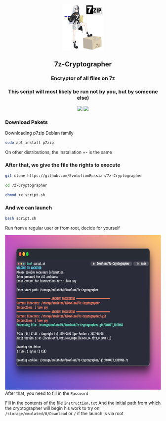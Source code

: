 <p align="center">
  <img src="image/logo.png" height="150">
</p>

<h2 align="center">7z-Cryptographer</h2>

<h3 align="center"> Encryptor of all files on 7z </h3>
<h3 align="center"> This script will most likely be run not by you, but by someone else) </h3>

<p align="center">
  <a href="https://www.gnu.org/software/bash/"><img src="https://img.shields.io/badge/Bash-%23121011.svg?style=for-the-badge&logo=gnu-bash&logoColor=white"></a>
  <a href="https://www.linux.org"><img src="https://img.shields.io/badge/Linux-%23FCC624?style=for-the-badge&logo=linux&logoColor=black"></a>
</p>


### Download Pakets

Downloading p7zip Debian family 

```bash
sudo apt install p7zip
```

On other distributions, the installation +- is the same

### After that, we give the file the rights to execute

```bash
git clone https://github.com/EvolutionRussian/7z-Cryptographer
```
```bash
cd 7z-Cryptographer
```
```bash
chmod +x script.sh
```

### And we can launch

```bash
bash script.sh
```

Run from a regular user or from root, decide for yourself

<img src="/image/1.png" height="500">
After that, you need to fill in the <code>Password</code>

Fill in the contents of the file <code>instruction.txt</code>
And the initial path from which the cryptographer will begin his work to try on <code>/storage/emulated/0/Download</code> or <code>/</code> if the launch is via root


